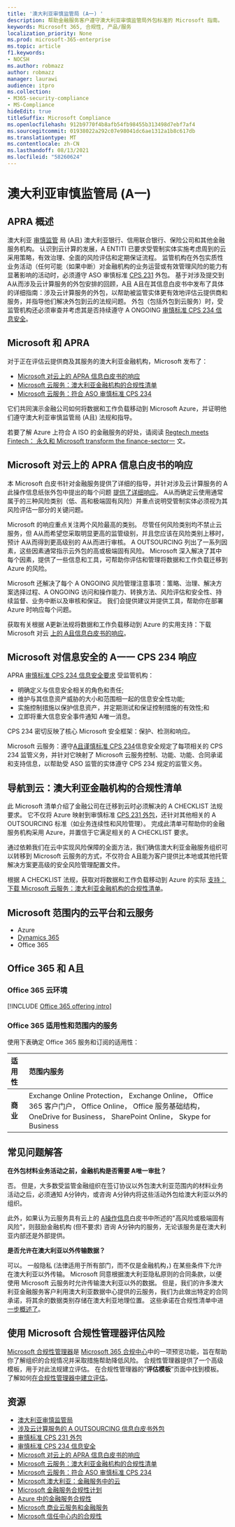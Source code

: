 ```yaml
---
title: '澳大利亚审慎监管局 (A一) '
description: 帮助金融服务客户遵守澳大利亚审慎监管局外包标准的 Microsoft 指南。
keywords: Microsoft 365, 合规性, 产品/服务
localization_priority: None
ms.prod: microsoft-365-enterprise
ms.topic: article
f1.keywords:
- NOCSH
ms.author: robmazz
author: robmazz
manager: laurawi
audience: itpro
ms.collection:
- M365-security-compliance
- MS-Compliance
hideEdit: true
titleSuffix: Microsoft Compliance
ms.openlocfilehash: 912b9770f4b8afb54fb98455b313498d7ebf7af4
ms.sourcegitcommit: 01938022a292c07e98041dc6ae1312a1b8c617db
ms.translationtype: MT
ms.contentlocale: zh-CN
ms.lasthandoff: 08/13/2021
ms.locfileid: "58260624"
---
```

# <a name="australian-prudential-regulation-authority-apra"></a>澳大利亚审慎监管局 (A一) 

## <a name="apra-overview"></a>APRA 概述

澳大利亚 [审慎监管](https://www.apra.gov.au/) 局 (A且) 澳大利亚银行、信用联合银行、保险公司和其他金融服务机构。 认识到云计算的发展，A ENTITI 已要求受管制实体实施考虑周到的云采用策略，有效治理、全面的风险评估和定期保证流程。 监管机构在外包实质性业务活动（任何可能（如果中断）对金融机构的业务运营或有效管理风险的能力有显著影响的活动时，必须遵守 ASO 审慎标准 [CPS 231](https://www.apra.gov.au/sites/default/files/Prudential-Standard-CPS-231-Outsourcing-%28July-2017%29.pdf) 外包。 基于对涉及提交到 A从而涉及云计算服务的外包安排的回顾，A且 A且在其信息白皮书中发布了具体的详细指南[](https://www.apra.gov.au/sites/default/files/information_paper_-_outsourcing_involving_cloud_computing_services.pdf)：涉及云计算服务的外包，以帮助被监管实体更有效地评估云提供商和服务，并指导他们解决外包到云的法规问题。  外包（包括外包到云服务）时，受监管机构还必须审查并考虑其是否持续遵守 A ONGOING [审慎标准 CPS 234 信息安全](https://www.legislation.gov.au/Details/F2018L01745)。

## <a name="microsoft-and-apra"></a>Microsoft 和 APRA

对于正在评估云提供商及其服务的澳大利亚金融机构，Microsoft 发布了：

- [Microsoft 对云上的 APRA 信息白皮书的响应](https://aka.ms/navigatecloudaustralia) 
- [Microsoft 云服务：澳大利亚金融机构的合规性清单](https://www.microsoft.com/cms/api/am/binary/RE3ez0C)
- [Microsoft 云服务：符合 ASO 审慎标准 CPS 234](https://query.prod.cms.rt.microsoft.com/cms/api/am/binary/RE2OsZg)

它们共同演示金融公司如何将数据和工作负载移动到 Microsoft Azure，并证明他们遵守澳大利亚审慎监管局 (A且) 法规和指导。

若要了解 Azure 上符合 A ISO 的金融服务的好处，请阅读 [Regtech meets Fintech： 永久和 Microsoft transform the finance-sector一](https://news.microsoft.com/en-au/features/regtech-meets-fintech-perpetual-microsoft-transform-finance-sector/) 文。

## <a name="microsoft-response-to-the-apra-information-paper-on-cloud"></a>Microsoft 对云上的 APRA 信息白皮书的响应

本 Microsoft 白皮书针对金融服务提供了详细的指导，并针对涉及云计算服务的 A此操作信息纸张外包中提出的每个问题 [提供了详细响应](https://www.apra.gov.au/sites/default/files/information_paper_-_outsourcing_involving_cloud_computing_services.pdf)。 A从而确定云使用通常属于的三种风险类别（低、高和极端固有风险）并重点说明受管制实体必须视为其风险评估一部分的关键问题。

Microsoft 的响应重点关注两个风险最高的类别。 尽管任何风险类别均不禁止云服务，但 A从而希望您采取明显更高的监管级别，并且您应该在风险类别上移时，预计 A从而得到更高级别的 A从而进行审核。 A OUTSOURCING 列出了一系列因素，这些因素通常指示云外包的高或极端固有风险。 Microsoft 深入解决了其中每个因素，提供了一些信息和工具，可帮助你评估和管理将数据和工作负载迁移到 Azure 的风险。

Microsoft 还解决了每个 A ONGOING 风险管理注意事项：策略、治理、解决方案选择过程、A ONGOING 访问和操作能力、转换方法、风险评估和安全性、持续监督、业务中断以及审核和保证。 我们会提供建议并提供工具，帮助你在部署 Azure 时响应每个问题。

获取有关根据 A更新法规将数据和工作负载移动到 Azure 的实用支持：下载 Microsoft 对云 [上的 A且信息白皮书的响应](https://aka.ms/navigatecloudaustralia)。

## <a name="microsoft-response-to-the-apra-cps-234-on-information-security"></a>Microsoft 对信息安全的 A一一 CPS 234 响应

APRA [审慎标准 CPS 234 信息安全要求](https://www.legislation.gov.au/Details/F2018L01745) 受监管机构：

- 明确定义与信息安全相关的角色和责任;
- 维护与其信息资产威胁的大小和范围相一起的信息安全性功能;
- 实施控制措施以保护信息资产，并定期测试和保证控制措施的有效性;和
- 立即将重大信息安全事件通知 A唯一消息。

CPS 234 密切反映了核心 Microsoft 安全框架：保护、检测和响应。

Microsoft 云服务：遵守[A且谨慎标准 CPS 234](https://query.prod.cms.rt.microsoft.com/cms/api/am/binary/RE2OsZg)信息安全规定了每项相关的 CPS 234 监管义务，并针对它映射了 Microsoft 云服务控制、功能、功能、合同承诺和支持信息，以帮助受 ASO 监管的实体遵守 CPS 234 规定的监管义务。

## <a name="navigating-your-way-to-the-cloud-a-compliance-checklist-for-financial-institutions-in-australia"></a>导航到云：澳大利亚金融机构的合规性清单

此 Microsoft 清单介绍了金融公司在迁移到云时必须解决的 A CHECKLIST 法规要求。 它不仅将 Azure 映射到审慎标准 [CPS 231 外包](https://www.apra.gov.au/sites/default/files/Prudential-Standard-CPS-231-Outsourcing-%28July-2017%29.pdf)，还针对其他相关的 A OUTSOURCING 标准（如业务连续性和风险管理）。 完成此清单可帮助你的金融服务机构采用 Azure，并置信于它满足相关的 A CHECKLIST 要求。

通过依赖我们在云中实现风险保障的全面方法，我们确信澳大利亚金融服务组织可以转移到 Microsoft 云服务的方式，不仅符合 A且能为客户提供比本地或其他托管解决方案更高级的安全风险管理配置文件。

根据 A CHECKLIST 法规，获取对将数据和工作负载移动到 Azure 的实际 [支持：下载 Microsoft 云服务：澳大利亚金融机构的合规性清单](https://www.microsoft.com/cms/api/am/binary/RE3ez0C)。

## <a name="microsoft-in-scope-cloud-platforms--services"></a>Microsoft 范围内的云平台和云服务

- Azure
- [Dynamics 365](https://aka.ms/d365-compliance-list)
- Office 365

## <a name="office-365-and-apra"></a>Office 365 和 A且

### <a name="office-365-cloud-environments"></a>Office 365 云环境

[!INCLUDE [Office 365 offering intro](../includes/o365-offering-introduction.md)]

### <a name="office-365-applicability-and-in-scope-services"></a>Office 365 适用性和范围内的服务

使用下表确定 Office 365 服务和订阅的适用性：

| **适用性** | **范围内服务** |
|:------------------|:----------------------|
| **商业** | Exchange Online Protection， Exchange Online， Office 365 客户门户， Office Online， Office 服务基础结构， OneDrive for Business， SharePoint Online， Skype for Business |

## <a name="frequently-asked-questions"></a>常见问题解答

**在外包材料业务活动之前，金融机构是否需要 A唯一审批？**

否。 但是，大多数受监管金融组织在签订协议以外包澳大利亚范围内的材料业务活动之后，必须通知 A分钟内，或咨询 A分钟内将这些活动外包给澳大利亚以外的组织。

此外，如果认为云服务具有云上的 [A操作信息](https://www.apra.gov.au/sites/default/files/information_paper_-_outsourcing_involving_cloud_computing_services.pdf)白皮书中所述的"高风险或极端固有风险"，则鼓励金融机构 (但不要求) 咨询 A分钟内的服务，无论该服务是在澳大利亚内部还是外部提供。

**是否允许在澳大利亚以外传输数据？**

可以。 一般隐私 (法律适用于所有部门，而不仅是金融机构，) 在某些条件下允许在澳大利亚以外传输。 Microsoft 同意根据澳大利亚隐私原则的合同条款，以便使用 Microsoft 云服务时允许传输澳大利亚以外的数据。 但是，我们的许多澳大利亚金融服务客户利用澳大利亚数据中心提供的云服务，我们为此做出特定的合同承诺，将其余的数据类别存储在澳大利亚地理位置。 这些承诺在合规性清单中进 [一步概述了](https://www.microsoft.com/cms/api/am/binary/RE3ez0C)。

## <a name="use-microsoft-compliance-manager-to-assess-your-risk"></a>使用 Microsoft 合规性管理器评估风险

[Microsoft 合规性管理器](/microsoft-365/compliance/compliance-manager)是 [Microsoft 365 合规中心](/microsoft-365/compliance/microsoft-365-compliance-center)中的一项预览功能，旨在帮助你了解组织的合规情况并采取措施帮助降低风险。 合规性管理器提供了一个高级模板，用于对此法规建立评估。 在合规性管理器的“**评估模板**”页面中找到模板。 了解如何[在合规性管理器中建立评估](/microsoft-365/compliance/compliance-manager-assessments)。

## <a name="resources"></a>资源

- [澳大利亚审慎监管局](https://www.apra.gov.au/)
- [涉及云计算服务的 A OUTSOURCING 信息白皮书外包](https://www.apra.gov.au/sites/default/files/information_paper_-_outsourcing_involving_cloud_computing_services.pdf)
- [审慎标准 CPS 231 外包](https://www.apra.gov.au/sites/default/files/Prudential-Standard-CPS-231-Outsourcing-%28July-2017%29.pdf)
- [审慎标准 CPS 234 信息安全](https://www.legislation.gov.au/Details/F2018L01745)
- [Microsoft 对云上的 APRA 信息白皮书的响应](https://aka.ms/navigatecloudaustralia)
- [Microsoft 云服务：澳大利亚金融机构的合规性清单](https://www.microsoft.com/cms/api/am/binary/RE3ez0C)
- [Microsoft 云服务：符合 ASO 审慎标准 CPS 234](https://query.prod.cms.rt.microsoft.com/cms/api/am/binary/RE2OsZg)
- [Microsoft 澳大利亚：金融服务中的云](https://www.microsoft.com/apac/trustedcloud/australia-financial-service.aspx)
- [Microsoft 金融服务合规性计划](https://www.microsoft.com/download/details.aspx?id=55332)
- [Azure 中的金融服务合规性](https://azure.microsoft.com/resources/videos/azurecon-2015-financial-services-compliance-in-azure/)
- [Microsoft 商业云服务和金融服务](https://www.microsoft.com/trustcenter/cloudservices/financialservices)
- [Microsoft 信任中心内的合规性](https://www.microsoft.com/trust-center/compliance/compliance-overview)
